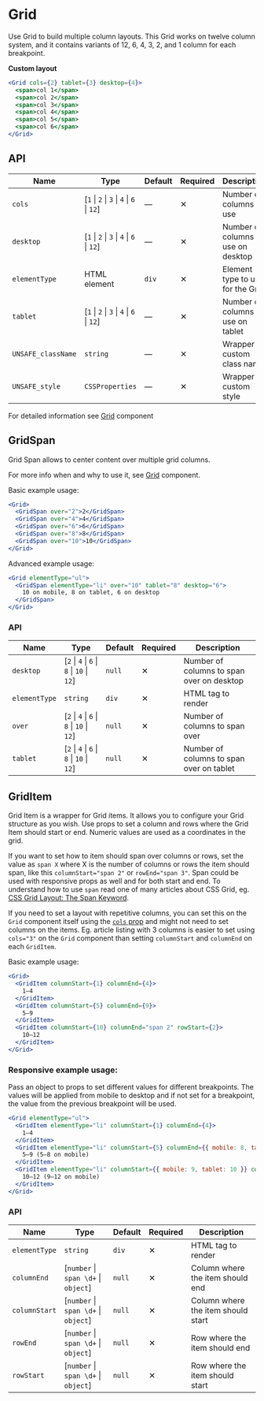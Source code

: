 # Grid

Use Grid to build multiple column layouts. This Grid works on twelve column system, and it contains variants of 12, 6, 4, 3, 2, and 1 column for each breakpoint.

**Custom layout**

```jsx
<Grid cols={2} tablet={3} desktop={4}>
  <span>col 1</span>
  <span>col 2</span>
  <span>col 3</span>
  <span>col 4</span>
  <span>col 5</span>
  <span>col 6</span>
</Grid>
```

## API

| Name               | Type                                      | Default | Required | Description                         |
| ------------------ | ----------------------------------------- | ------- | -------- | ----------------------------------- |
| `cols`             | [`1` \| `2` \| `3` \| `4` \| `6` \| `12`] | —       | ✕        | Number of columns to use            |
| `desktop`          | [`1` \| `2` \| `3` \| `4` \| `6` \| `12`] | —       | ✕        | Number of columns to use on desktop |
| `elementType`      | HTML element                              | `div`   | ✕        | Element type to use for the Grid    |
| `tablet`           | [`1` \| `2` \| `3` \| `4` \| `6` \| `12`] | —       | ✕        | Number of columns to use on tablet  |
| `UNSAFE_className` | `string`                                  | —       | ✕        | Wrapper custom class name           |
| `UNSAFE_style`     | `CSSProperties`                           | —       | ✕        | Wrapper custom style                |

For detailed information see [Grid] component

## GridSpan

Grid Span allows to center content over multiple grid columns.

For more info when and why to use it, see [Grid] component.

Basic example usage:

```jsx
<Grid>
  <GridSpan over="2">2</GridSpan>
  <GridSpan over="4">4</GridSpan>
  <GridSpan over="6">6</GridSpan>
  <GridSpan over="8">8</GridSpan>
  <GridSpan over="10">10</GridSpan>
</Grid>
```

Advanced example usage:

```jsx
<Grid elementType="ul">
  <GridSpan elementType="li" over="10" tablet="8" desktop="6">
    10 on mobile, 8 on tablet, 6 on desktop
  </GridSpan>
</Grid>
```

### API

| Name          | Type                                       | Default | Required | Description                               |
| ------------- | ------------------------------------------ | ------- | -------- | ----------------------------------------- |
| `desktop`     | [`2` \| `4` \| `6` \| `8` \| `10` \| `12`] | `null`  | ✕        | Number of columns to span over on desktop |
| `elementType` | `string`                                   | `div`   | ✕        | HTML tag to render                        |
| `over`        | [`2` \| `4` \| `6` \| `8` \| `10` \| `12`] | `null`  | ✕        | Number of columns to span over            |
| `tablet`      | [`2` \| `4` \| `6` \| `8` \| `10` \| `12`] | `null`  | ✕        | Number of columns to span over on tablet  |

## GridItem

Grid Item is a wrapper for Grid items. It allows you to configure your Grid structure
as you wish. Use props to set a column and rows where the Grid Item should start or end.
Numeric values are used as a coordinates in the grid.

If you want to set how to item should span over columns or rows, set the value as `span X`
where X is the number of columns or rows the item should span, like this `columnStart="span 2"`
or `rowEnd="span 3"`. Span could be used with responsive props as well and for both start and end.
To understand how to use `span` read one of many articles about CSS Grid,
eg. [CSS Grid Layout: The Span Keyword][digitalocean-span].

If you need to set a layout with repetitive columns, you can set this on the `Grid`
component itself using the [`cols` prop](#api) and might not need to set columns on the items. Eg. article
listing with 3 columns is easier to set using `cols="3"` on the `Grid` component than setting
`columnStart` and `columnEnd` on each `GridItem`.

Basic example usage:

```jsx
<Grid>
  <GridItem columnStart={1} columnEnd={4}>
    1–4
  </GridItem>
  <GridItem columnStart={5} columnEnd={9}>
    5–9
  </GridItem>
  <GridItem columnStart={10} columnEnd="span 2" rowStart={2}>
    10–12
  </GridItem>
</Grid>
```

### Responsive example usage:

Pass an object to props to set different values for different breakpoints. The values will
be applied from mobile to desktop and if not set for a breakpoint, the value from the
previous breakpoint will be used.

```jsx
<Grid elementType="ul">
  <GridItem elementType="li" columnStart={1} columnEnd={4}>
    1–4
  </GridItem>
  <GridItem elementType="li" columnStart={5} columnEnd={{ mobile: 8, tablet: 9 }}>
    5–9 (5–8 on mobile)
  </GridItem>
  <GridItem elementType="li" columnStart={{ mobile: 9, tablet: 10 }} columnEnd={{ mobile: 'span 3', tablet: 'span 2' }}>
    10–12 (9–12 on mobile)
  </GridItem>
</Grid>
```

### API

| Name          | Type                                 | Default | Required | Description                        |
| ------------- | ------------------------------------ | ------- | -------- | ---------------------------------- |
| `elementType` | `string`                             | `div`   | ✕        | HTML tag to render                 |
| `columnEnd`   | [`number` \| `span \d+` \| `object`] | `null`  | ✕        | Column where the item should end   |
| `columnStart` | [`number` \| `span \d+` \| `object`] | `null`  | ✕        | Column where the item should start |
| `rowEnd`      | [`number` \| `span \d+` \| `object`] | `null`  | ✕        | Row where the item should end      |
| `rowStart`    | [`number` \| `span \d+` \| `object`] | `null`  | ✕        | Row where the item should start    |

[Grid]: https://github.com/lmc-eu/spirit-design-system/blob/main/packages/web/src/scss/components/Grid/README.md
[digitalocean-span]: https://www.digitalocean.com/community/tutorials/css-css-grid-layout-span-keyword
